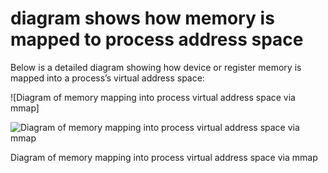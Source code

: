 # diagram shows how  memory is mapped to process address space

Below is a detailed diagram showing how device or register memory is mapped into a process’s virtual address space:

![Diagram of memory mapping into process virtual address space via mmap]

![Diagram of memory mapping into process virtual address space via mmap](https://user-gen-media-assets.s3.amazonaws.com/gpt4o_images/91109781-b360-4968-ad65-fdce962620d5.png)

Diagram of memory mapping into process virtual address space via mmap

